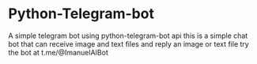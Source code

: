 # Python-Telegram-bot
A simple telegram bot using python-telegram-bot api 
this is a simple chat bot that can receive image and text files and reply an image or text file
try the bot at t.me/@ImanuelAIBot
